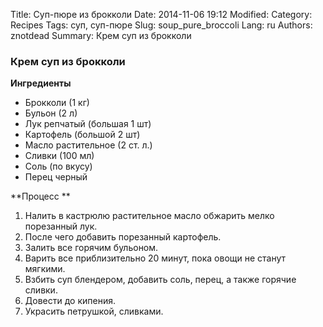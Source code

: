 Title: Суп-пюре из брокколи 
Date: 2014-11-06 19:12
Modified:
Category: Recipes
Tags: суп, суп-пюре
Slug: soup_pure_broccoli 
Lang: ru
Authors: znotdead
Summary: Крем суп из брокколи 

### Крем суп из брокколи 

**Ингредиенты**

- Брокколи	 (1 кг)
- Бульон	 (2 л)
- Лук репчатый	 (большая 1 шт)
- Картофель	 (большой 2 шт)
- Масло растительное 	(2 ст. л.)
- Сливки	(100 мл)
- Соль 	(по вкусу)
- Перец черный

**Процесс **

1. Налить в кастрюлю растительное масло обжарить мелко порезанный лук. 
2. После чего добавить порезанный картофель.
3. Залить все горячим бульоном.
4. Варить все приблизительно 20 минут, пока овощи не станут мягкими. 
5. Взбить суп блендером, добавить соль, перец, а также горячие сливки.
6. Довести до кипения.
7. Украсить петрушкой, сливками.
